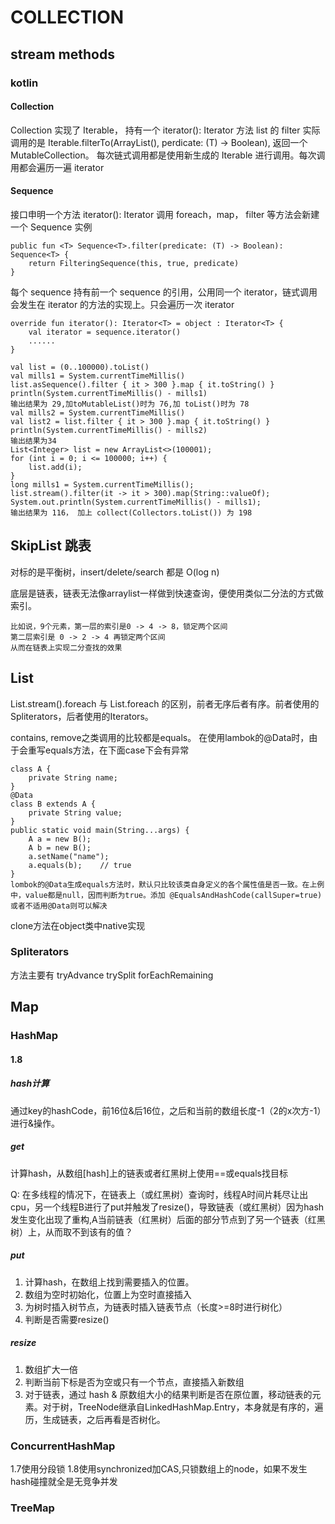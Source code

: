 # COLLECTION
## stream methods
### kotlin
#### Collection
Collection 实现了 Iterable， 持有一个 iterator(): Iterator 方法
list 的 filter 实际调用的是 Iterable.filterTo(ArrayList(), perdicate: (T) -> Boolean), 返回一个 MutableCollection。
每次链式调用都是使用新生成的 Iterable 进行调用。每次调用都会遍历一遍 iterator
#### Sequence
接口申明一个方法 iterator(): Iterator
调用 foreach，map， filter 等方法会新建一个 Sequence 实例

    public fun <T> Sequence<T>.filter(predicate: (T) -> Boolean): Sequence<T> {
        return FilteringSequence(this, true, predicate)
    }

每个 sequence 持有前一个 sequence 的引用，公用同一个 iterator，链式调用会发生在 iterator 的方法的实现上。只会遍历一次 iterator

    override fun iterator(): Iterator<T> = object : Iterator<T> {
        val iterator = sequence.iterator()
        ......
    }

    val list = (0..100000).toList()
    val mills1 = System.currentTimeMillis()
    list.asSequence().filter { it > 300 }.map { it.toString() }
    println(System.currentTimeMillis() - mills1)
    输出结果为 29,加toMutableList()时为 76,加 toList()时为 78
    val mills2 = System.currentTimeMillis()
    val list2 = list.filter { it > 300 }.map { it.toString() }
    println(System.currentTimeMillis() - mills2)
    输出结果为34
    List<Integer> list = new ArrayList<>(100001);
    for (int i = 0; i <= 100000; i++) {
        list.add(i);
    }
    long mills1 = System.currentTimeMillis();
    list.stream().filter(it -> it > 300).map(String::valueOf);
    System.out.println(System.currentTimeMillis() - mills1);
    输出结果为 116， 加上 collect(Collectors.toList()) 为 198


## SkipList 跳表
对标的是平衡树，insert/delete/search 都是 O(log n)

底层是链表，链表无法像arraylist一样做到快速查询，便使用类似二分法的方式做索引。
    
    比如说，9个元素，第一层的索引是0 -> 4 -> 8，锁定两个区间
    第二层索引是 0 -> 2 -> 4 再锁定两个区间
    从而在链表上实现二分查找的效果

## List

List.stream().foreach 与 List.foreach 的区别，前者无序后者有序。前者使用的Spliterators，后者使用的Iterators。


contains, remove之类调用的比较都是equals。
在使用lambok的@Data时，由于会重写equals方法，在下面case下会有异常

    class A {
        private String name;
    }
    @Data
    class B extends A {
        private String value;
    }
    public static void main(String...args) {
        A a = new B();
        A b = new B();
        a.setName("name");
        a.equals(b);    // true
    }
    lombok的@Data生成equals方法时，默认只比较该类自身定义的各个属性值是否一致。在上例中，value都是null，因而判断为true。添加 @EqualsAndHashCode(callSuper=true)或者不适用@Data则可以解决
    
clone方法在object类中native实现

### Spliterators
方法主要有 tryAdvance trySplit forEachRemaining

## Map
### HashMap
#### 1.8
##### hash计算
通过key的hashCode，前16位&后16位，之后和当前的数组长度-1（2的x次方-1）进行&操作。
##### get
计算hash，从数组[hash]上的链表或者红黑树上使用==或equals找目标

Q: 在多线程的情况下，在链表上（或红黑树）查询时，线程A时间片耗尽让出cpu，另一个线程B进行了put并触发了resize()，导致链表（或红黑树）因为hash发生变化出现了重构,A当前链表（红黑树）后面的部分节点到了另一个链表（红黑树）上，从而取不到该有的值？
##### put
1. 计算hash，在数组上找到需要插入的位置。
2. 数组为空时初始化，位置上为空时直接插入
3. 为树时插入树节点，为链表时插入链表节点（长度>=8时进行树化）
4. 判断是否需要resize()
##### resize
1. 数组扩大一倍
2. 判断当前下标是否为空或只有一个节点，直接插入新数组
3. 对于链表，通过 hash & 原数组大小的结果判断是否在原位置，移动链表的元素。对于树，TreeNode继承自LinkedHashMap.Entry，本身就是有序的，遍历，生成链表，之后再看是否树化。

### ConcurrentHashMap
1.7使用分段锁
1.8使用synchronized加CAS,只锁数组上的node，如果不发生hash碰撞就全是无竞争并发

### TreeMap


